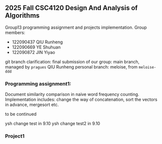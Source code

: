 ## 2025 Fall CSC4120 Design And Analysis of Algorithms
Group13 programming assignment and projects implementation.
Group members:
- 122090437 QIU Runheng
- 122090669 YE Shuhuan
- 122090872 JIN Yiyao

git branch clarification:
final submission of our group: main branch, managed by `pragues`
QIU Runheng personal branch: meloise, from `meloise-ddd`

### Programming assignment1:
Document similarity comparison in naive word frequency counting. 
Implementation includes: change the way of concatenation, sort the vectors in advance, mergesort etc.


to be continued

ysh change test in 9.10
ysh change test2 in 9.10
### Project1
